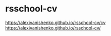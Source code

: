 # rsschool-cv
https://alexivanishenko.github.io/rsschool-cv/cv
https://alexivanishenko.github.io/rsschool-cv/
